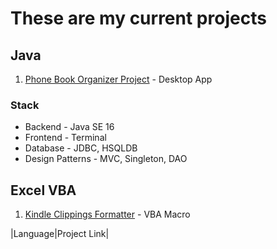 # These are my current projects

## **Java**

1. [Phone Book Organizer Project](https://github.com/mariojoshua/PhoneBookApp) - Desktop App
### Stack 
- Backend - Java SE 16 
- Frontend - Terminal
- Database - JDBC, HSQLDB
- Design Patterns - MVC, Singleton, DAO

## **Excel VBA**

1. [Kindle Clippings Formatter](https://github.com/mariojoshua/KindleClippingsFormatter) - VBA Macro
  
|Language|Project Link|

